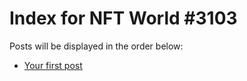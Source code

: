 # Index for NFT World #3103
Posts will be displayed in the order below:

- [Your first post](./001-first.md)

